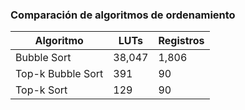 ### Comparación de algoritmos de ordenamiento

| Algoritmo         | LUTs   | Registros |
|-------------------|--------|-----------|
| Bubble Sort       | 38,047 | 1,806     |
| Top-k Bubble Sort |   391  |    90     |
| Top-k Sort        |   129  |    90     |

